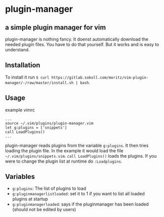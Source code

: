 # plugin-manager
## a simple plugin manager for vim
plugin-manager is nothing fancy. It doenst automatically download the needed plugin files. You have to do that yourself.
But it works and is easy to understand.
## Installation
To install it run `$ curl https://gitlab.sokoll.com/moritz/vim-plugin-manager/-/raw/master/install.sh | bash`.
## Usage
example vimrc
```vim
...
source ~/.vim/plugins/plugin-manager.vim
let g:plugins = ['snippets']
call LoadPlugins()
...
```
plugin-manager reads plugins from the variable `g:plugins`.
It then tries loading the plugin file. In the example it would load the file `~/.vim/plugins/snippets.vim`.
`call LoadPlugins()` loads the plugins. If you were to change the plugin list at runtime do `:Loadplugins`.
## Variables
- `g:plugins`: The list of plugins to load
- `g:pluginmanagerlistloaded`: set it to 1 if you want to list all loaded plugins at startup
- `g:pluginmanagerloaded`: says if the pluginmanager has been loaded (should not be edited by users)
